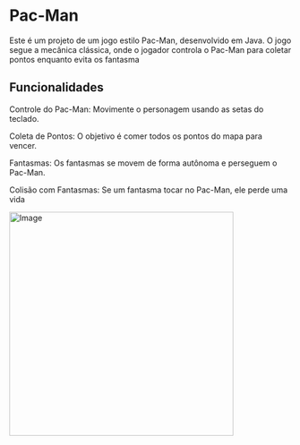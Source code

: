 # Pac-Man

Este é um projeto de um jogo estilo Pac-Man, desenvolvido em Java. O jogo segue a mecânica clássica, onde o jogador controla o Pac-Man para coletar pontos enquanto evita os fantasma

## Funcionalidades

Controle do Pac-Man: Movimente o personagem usando as setas do teclado.

Coleta de Pontos: O objetivo é comer todos os pontos do mapa para vencer.

 Fantasmas: Os fantasmas se movem de forma autônoma e perseguem o Pac-Man.

 Colisão com Fantasmas: Se um fantasma tocar no Pac-Man, ele perde uma vida


<img width="400" alt="Image" src="https://github.com/user-attachments/assets/1f1e50dc-662f-4cef-94ee-1a625b163d9f" />
